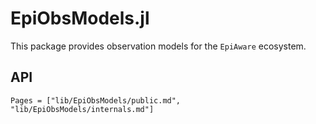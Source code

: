 # EpiObsModels.jl

This package provides observation models for the `EpiAware` ecosystem.

## API

```@contents
Pages = ["lib/EpiObsModels/public.md", "lib/EpiObsModels/internals.md"]
```
